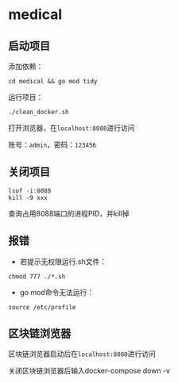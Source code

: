 # medical

## 启动项目

添加依赖：
```
cd medical && go mod tidy
```
运行项目：
```
./clean_docker.sh
```

打开浏览器，在`localhost:8088`进行访问

账号：`admin`，密码：`123456`

## 关闭项目

```
lsof -i:8088 
kill -9 xxx
```
查询占用8088端口的进程PID，并kill掉

## 报错

+ 若提示无权限运行.sh文件：
```
chmod 777 ./*.sh
```
+ go mod命令无法运行：
```
source /etc/profile
```

## 区块链浏览器

区块链浏览器启动后在`localhost:8080`进行访问

关闭区块链浏览器后输入docker-compose down -v
